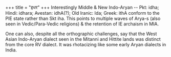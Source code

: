 +++
title = "इधर"
+++
Interestingly Middle & New Indo-Aryan -- Pkt: idha; Hindi: idhara; Avestan: idhA(?); Old Iranic: Ida; Greek: ithA conform to the PIE state rather than Skt iha. This points to multiple waves of Arya-s (also seen in Vedic/Para-Vedic religions) & the retention of IE archaism in MIA.

One can also, despite all the orthographic challenges, say that the West Asian Indo-Aryan dialect seen in the Mitanni and Hittite lands was distinct from the core RV dialect. It was rhotacizing like some early Aryan dialects in India.